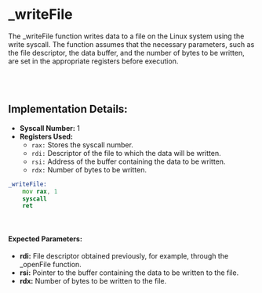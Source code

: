 # _writeFile
The _writeFile function writes data to a file on the Linux system using the write syscall. The function assumes that the necessary parameters, such as the file descriptor, the data buffer, and the number of bytes to be written, are set in the appropriate registers before execution.

<br><br>

## Implementation Details:
- **Syscall Number:** 1
- **Registers Used:**
    - `rax:` Stores the syscall number.
    - `rdi:` Descriptor of the file to which the data will be written.
    - `rsi:` Address of the buffer containing the data to be written.
    - `rdx:` Number of bytes to be written.

```asm
_writeFile:
    mov rax, 1
    syscall
    ret
```

<br>

#### Expected Parameters:
- **rdi:** File descriptor obtained previously, for example, through the _openFile function.
- **rsi:** Pointer to the buffer containing the data to be written to the file.
- **rdx:** Number of bytes to be written to the file.